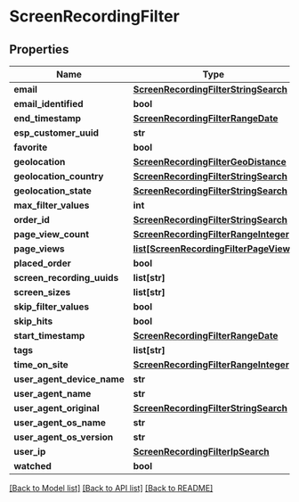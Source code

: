 # ScreenRecordingFilter

## Properties
Name | Type | Description | Notes
------------ | ------------- | ------------- | -------------
**email** | [**ScreenRecordingFilterStringSearch**](ScreenRecordingFilterStringSearch.md) |  | [optional] 
**email_identified** | **bool** |  | [optional] 
**end_timestamp** | [**ScreenRecordingFilterRangeDate**](ScreenRecordingFilterRangeDate.md) |  | [optional] 
**esp_customer_uuid** | **str** |  | [optional] 
**favorite** | **bool** |  | [optional] 
**geolocation** | [**ScreenRecordingFilterGeoDistance**](ScreenRecordingFilterGeoDistance.md) |  | [optional] 
**geolocation_country** | [**ScreenRecordingFilterStringSearch**](ScreenRecordingFilterStringSearch.md) |  | [optional] 
**geolocation_state** | [**ScreenRecordingFilterStringSearch**](ScreenRecordingFilterStringSearch.md) |  | [optional] 
**max_filter_values** | **int** |  | [optional] 
**order_id** | [**ScreenRecordingFilterStringSearch**](ScreenRecordingFilterStringSearch.md) |  | [optional] 
**page_view_count** | [**ScreenRecordingFilterRangeInteger**](ScreenRecordingFilterRangeInteger.md) |  | [optional] 
**page_views** | [**list[ScreenRecordingFilterPageView]**](ScreenRecordingFilterPageView.md) |  | [optional] 
**placed_order** | **bool** |  | [optional] 
**screen_recording_uuids** | **list[str]** |  | [optional] 
**screen_sizes** | **list[str]** |  | [optional] 
**skip_filter_values** | **bool** |  | [optional] 
**skip_hits** | **bool** |  | [optional] 
**start_timestamp** | [**ScreenRecordingFilterRangeDate**](ScreenRecordingFilterRangeDate.md) |  | [optional] 
**tags** | **list[str]** |  | [optional] 
**time_on_site** | [**ScreenRecordingFilterRangeInteger**](ScreenRecordingFilterRangeInteger.md) |  | [optional] 
**user_agent_device_name** | **str** |  | [optional] 
**user_agent_name** | **str** |  | [optional] 
**user_agent_original** | [**ScreenRecordingFilterStringSearch**](ScreenRecordingFilterStringSearch.md) |  | [optional] 
**user_agent_os_name** | **str** |  | [optional] 
**user_agent_os_version** | **str** |  | [optional] 
**user_ip** | [**ScreenRecordingFilterIpSearch**](ScreenRecordingFilterIpSearch.md) |  | [optional] 
**watched** | **bool** |  | [optional] 

[[Back to Model list]](../README.md#documentation-for-models) [[Back to API list]](../README.md#documentation-for-api-endpoints) [[Back to README]](../README.md)


